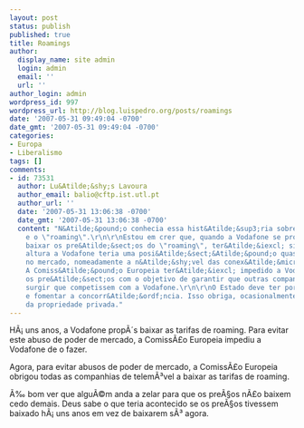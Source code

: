 ```yaml
---
layout: post
status: publish
published: true
title: Roamings
author:
  display_name: site admin
  login: admin
  email: ''
  url: ''
author_login: admin
wordpress_id: 997
wordpress_url: http://blog.luispedro.org/posts/roamings
date: '2007-05-31 09:49:04 -0700'
date_gmt: '2007-05-31 09:49:04 -0700'
categories:
- Europa
- Liberalismo
tags: []
comments:
- id: 73531
  author: Lu&Atilde;&shy;s Lavoura
  author_email: balio@cftp.ist.utl.pt
  author_url: ''
  date: '2007-05-31 13:06:38 -0700'
  date_gmt: '2007-05-31 13:06:38 -0700'
  content: "N&Atilde;&pound;o conhecia essa hist&Atilde;&sup3;ria sobre a Vodafone
    e o \"roaming\".\r\n\r\nEstou em crer que, quando a Vodafone se prop&Atilde;&acute;s
    baixar os pre&Atilde;&sect;os do \"roaming\", ter&Atilde;&iexcl; sido porque nessa
    altura a Vodafone teria uma posi&Atilde;&sect;&Atilde;&pound;o quase monopolista
    no mercado, nomeadamente a n&Atilde;&shy;vel das conex&Atilde;&micro;es internacionais.
    A Comiss&Atilde;&pound;o Europeia ter&Atilde;&iexcl; impedido a Vodafone de baixar
    os pre&Atilde;&sect;os com o objetivo de garantir que outras companhias pudessem
    surgir que competissem com a Vodafone.\r\n\r\nO Estado deve ter por objetivo permitir
    e fomentar a concorr&Atilde;&ordf;ncia. Isso obriga, ocasionalmente, a viola&Atilde;&sect;&Atilde;&micro;es
    da propriedade privada."
---
```

<p>H&Atilde;&iexcl; uns anos, a Vodafone prop&Atilde;&acute;s baixar as tarifas de roaming. Para evitar este abuso de poder de mercado, a Comiss&Atilde;&pound;o Europeia impediu a Vodafone de o fazer.
<p>Agora, para evitar abusos de poder de mercado, a Comiss&Atilde;&pound;o Europeia obrigou todas as companhias de telem&Atilde;&sup3;vel a baixar as tarifas de roaming.
<p>&Atilde;&permil; bom ver que algu&Atilde;&copy;m anda a zelar para que os pre&Atilde;&sect;os n&Atilde;&pound;o baixem cedo demais. Deus sabe o que teria acontecido se os pre&Atilde;&sect;os tivessem baixado h&Atilde;&iexcl; uns anos em vez de baixarem s&Atilde;&sup3; agora.</p>
